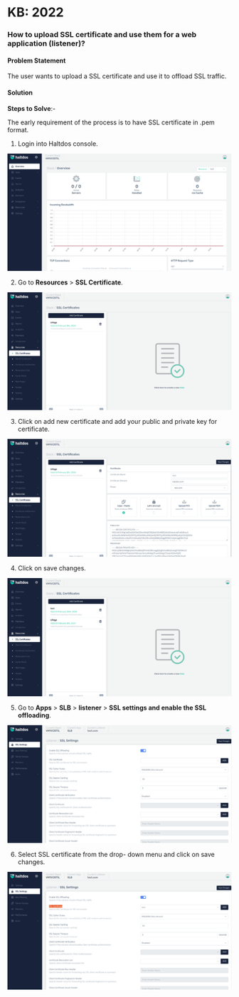 # KB: 2022

### **How to upload SSL certificate and use them for a web application (listener)?**

#### **Problem Statement**

The user wants to upload a SSL certificate and use it to offload SSL traffic.

#### **Solution**

**Steps to Solve**:-

The early requirement of the process is to have SSL certificate in .pem format.

1. Login into Haltdos console.

![](/img/adc/v7/kb/overview_kb_2022_1.png)

2. Go to **Resources** > **SSL Certificate**.

![](/img/adc/v7/kb/ssl_cert_kb_2022_2.png)

3. Click on add new certificate and add your public and private key for certificate. 

![](/img/adc/v7/kb/ssl_cert_kb_2022_3.png)

4. Click on save changes.

![](/img/adc/v7/kb/ssl_cert_kb_2022_4.png)

5. Go to **Apps** > **SLB** > **listener** > **SSL settings and enable the SSL offloading**.

![](/img/adc/v7/kb/ssl_settings_kb_2022_5.png)

6. Select SSL certificate from the drop- down menu and click on save changes.

![](/img/adc/v7/kb/ssl_settings_kb_2022_6.png)